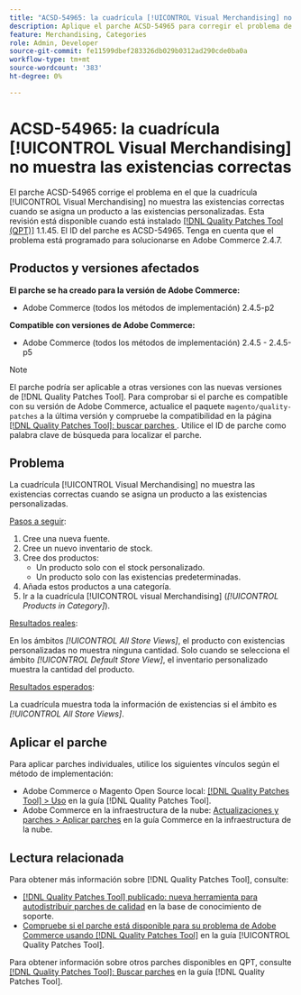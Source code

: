 ```yaml
---
title: "ACSD-54965: la cuadrícula [!UICONTROL Visual Merchandising] no muestra las existencias correctas"
description: Aplique el parche ACSD-54965 para corregir el problema de Adobe Commerce en el que la cuadrícula [!UICONTROL Visual Merchandising] no muestra las existencias correctas cuando se asigna un producto a las existencias personalizadas.
feature: Merchandising, Categories
role: Admin, Developer
source-git-commit: fe11599dbef283326db029b0312ad290cde0ba0a
workflow-type: tm+mt
source-wordcount: '383'
ht-degree: 0%

---
```


# ACSD-54965: la cuadrícula [!UICONTROL Visual Merchandising] no muestra las existencias correctas

El parche ACSD-54965 corrige el problema en el que la cuadrícula [!UICONTROL Visual Merchandising] no muestra las existencias correctas cuando se asigna un producto a las existencias personalizadas. Esta revisión está disponible cuando está instalado [[!DNL Quality Patches Tool (QPT)]](https://experienceleague.adobe.com/es/docs/commerce-knowledge-base/kb/announcements/commerce-announcements/magento-quality-patches-released-new-tool-to-self-serve-quality-patches) 1.1.45. El ID del parche es ACSD-54965. Tenga en cuenta que el problema está programado para solucionarse en Adobe Commerce 2.4.7.

## Productos y versiones afectados

**El parche se ha creado para la versión de Adobe Commerce:**

* Adobe Commerce (todos los métodos de implementación) 2.4.5-p2

**Compatible con versiones de Adobe Commerce:**

* Adobe Commerce (todos los métodos de implementación) 2.4.5 - 2.4.5-p5

>[!NOTE]
>
>El parche podría ser aplicable a otras versiones con las nuevas versiones de [!DNL Quality Patches Tool]. Para comprobar si el parche es compatible con su versión de Adobe Commerce, actualice el paquete `magento/quality-patches` a la última versión y compruebe la compatibilidad en la página [[!DNL Quality Patches Tool]: buscar parches ](https://experienceleague.adobe.com/tools/commerce-quality-patches/index.html?lang=es). Utilice el ID de parche como palabra clave de búsqueda para localizar el parche.

## Problema

La cuadrícula [!UICONTROL Visual Merchandising] no muestra las existencias correctas cuando se asigna un producto a las existencias personalizadas.

<u>Pasos a seguir</u>:

1. Cree una nueva fuente.
1. Cree un nuevo inventario de stock.
1. Cree dos productos:
   * Un producto solo con el stock personalizado.
   * Un producto solo con las existencias predeterminadas.
1. Añada estos productos a una categoría.
1. Ir a la cuadrícula [!UICONTROL visual Merchandising] (*[!UICONTROL Products in Category]*).

<u>Resultados reales</u>:

En los ámbitos *[!UICONTROL All Store Views]*, el producto con existencias personalizadas no muestra ninguna cantidad. Solo cuando se selecciona el ámbito *[!UICONTROL Default Store View]*, el inventario personalizado muestra la cantidad del producto.

<u>Resultados esperados</u>:

La cuadrícula muestra toda la información de existencias si el ámbito es *[!UICONTROL All Store Views]*.

## Aplicar el parche

Para aplicar parches individuales, utilice los siguientes vínculos según el método de implementación:

* Adobe Commerce o Magento Open Source local: [[!DNL Quality Patches Tool] > Uso](/help/tools/quality-patches-tool/usage.md) en la guía [!DNL Quality Patches Tool].
* Adobe Commerce en la infraestructura de la nube: [Actualizaciones y parches > Aplicar parches](https://experienceleague.adobe.com/docs/commerce-cloud-service/user-guide/develop/upgrade/apply-patches.html?lang=es) en la guía Commerce en la infraestructura de la nube.

## Lectura relacionada

Para obtener más información sobre [!DNL Quality Patches Tool], consulte:

* [[!DNL Quality Patches Tool] publicado: nueva herramienta para autodistribuir parches de calidad](https://experienceleague.adobe.com/es/docs/commerce-knowledge-base/kb/announcements/commerce-announcements/magento-quality-patches-released-new-tool-to-self-serve-quality-patches) en la base de conocimiento de soporte.
* [Compruebe si el parche está disponible para su problema de Adobe Commerce usando [!DNL Quality Patches Tool]](/help/tools/quality-patches-tool/patches-available-in-qpt/check-patch-for-magento-issue-with-magento-quality-patches.md) en la guía [!UICONTROL Quality Patches Tool].


Para obtener información sobre otros parches disponibles en QPT, consulte [[!DNL Quality Patches Tool]: Buscar parches](https://experienceleague.adobe.com/tools/commerce-quality-patches/index.html?lang=es) en la guía [!DNL Quality Patches Tool].

